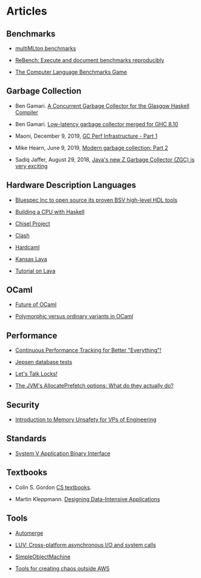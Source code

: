 # Articles #

## Benchmarks ##

* [multiMLton benchmarks](https://github.com/kayceesrk/multiMLton/tree/stop-the-world-GC-AMD64/trunk/testing/benchmarks)

* [ReBench: Execute and document benchmarks reproducibly](https://github.com/smarr/ReBench)

* [The Computer Language Benchmarks Game](https://benchmarksgame-team.pages.debian.net/benchmarksgame/fastest/ocaml.html)

## Garbage Collection ##

* Ben Gamari. [A Concurrent Garbage Collector for the Glasgow Haskell Compiler](http://www.well-typed.com/blog/aux/files/nonmoving-gc/design.pdf)

* Ben Gamari. [Low-latency garbage collector merged for GHC 8.10](https://well-typed.com/blog/2019/10/nonmoving-gc-merge/)

* Maoni, December 9, 2019, [GC Perf Infrastructure - Part 1](https://devblogs.microsoft.com/dotnet/gc-perf-infrastructure-part-1/)

* Mike Hearn, June 9, 2019, [Modern garbage collection: Part 2](https://blog.plan99.net/modern-garbage-collection-part-2-1c88847abcfd)

* Sadiq Jaffer, August 29, 2018, [Java's new Z Garbage Collector (ZGC) is very exciting](https://www.opsian.com/blog/javas-new-zgc-is-very-exciting/)

## Hardware Description Languages ##

* [Bluespec Inc to open source its proven BSV high-level HDL tools](https://bluespec.com/2020/01/06/bluespec-inc-to-open-source-its-proven-bsv-high-level-hdl-tools/) 

* [Building a CPU with Haskell](http://yager.io/CPU/CPU1.html)

* [Chisel Project](https://www2.eecs.berkeley.edu/Research/Projects/Data/106903.html)

* [Clash](https://clash-lang.org/)

* [Hardcaml](https://github.com/janestreet/hardcaml)

* [Kansas Lava](https://ku-fpg.github.io/software/kansas-lava/)

* [Tutorial on Lava](https://archives.haskell.org/projects.haskell.org/chalmers-lava2000/Doc/tutorial.pdf)

## OCaml ##

* [Future of OCaml](https://ocamlverse.github.io/content/future_ocaml.html)

* [Polymorphic versus ordinary variants in OCaml](https://blog.klipse.tech/ocaml/2018/03/16/ocaml-polymorphic-types.html)

## Performance ##

* [Continuous Performance Tracking for Better "Everything"!](https://2020.programming-conference.org/details/MoreVMs-2020-papers/11/Continuous-Performance-Tracking-for-Better-Everything-Talk-)

* [Jepsen database tests](https://aphyr.com/tags/jepsen)

* [Let's Talk Locks!](https://www.infoq.com/presentations/go-locks/)

* [The JVM's AllocatePrefetch options: What do they actually do?](https://www.opsian.com/blog/jvms-allocateprefetch-options/)

## Security ##

* [Introduction to Memory Unsafety for VPs of Engineering](https://alexgaynor.net/2019/aug/12/introduction-to-memory-unsafety-for-vps-of-engineering/)

## Standards ##

* [System V Application Binary Interface](https://uclibc.org/docs/psABI-x86_64.pdf)

## Textbooks ##

* Colin S. Gordon [CS textbooks](http://csgordon.github.io/books.html).

* Martin Kleppmann. [Designing Data-Intensive Applications](https://dataintensive.net/)

## Tools ##

* [Automerge](https://github.com/automerge/automerge)

* [LUV: Cross-platform asynchronous I/O and system calls](https://github.com/aantron/luv)

* [SimpleObjectMachine](https://som-st.github.io/)

* [Tools for creating chaos outside AWS](https://www.gremlin.com/chaos-monkey/chaos-monkey-alternatives/)
